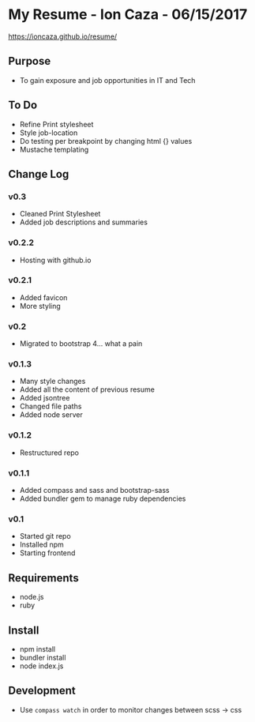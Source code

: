 # My Resume - Ion Caza - 06/15/2017
https://ioncaza.github.io/resume/
## Purpose
* To gain exposure and job opportunities in IT and Tech
## To Do
* Refine Print stylesheet
* Style job-location
* Do testing per breakpoint by changing html {} values
* Mustache templating
## Change Log
### v0.3
* Cleaned Print Stylesheet
* Added job descriptions and summaries
### v0.2.2 
* Hosting with github.io
### v0.2.1
* Added favicon
* More styling
### v0.2
* Migrated to bootstrap 4... what a pain
### v0.1.3
* Many style changes
* Added all the content of previous resume
* Added jsontree
* Changed file paths
* Added node server
### v0.1.2
* Restructured repo
### v0.1.1
* Added compass and sass and bootstrap-sass
* Added bundler gem to manage ruby dependencies
### v0.1
* Started git repo
* Installed npm
* Starting frontend 
## Requirements
* node.js
* ruby
## Install
* npm install
* bundler install
* node index.js
## Development
* Use `compass watch` in order to monitor changes between scss -> css